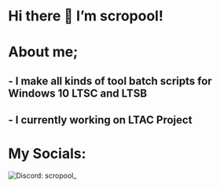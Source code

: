 # Hi there 👋 I’m scropool!

# About me;
## - I make all kinds of tool batch scripts for Windows 10 LTSC and LTSB
## - I currently working on LTAC Project

# My Socials: 
![Discord](https://badgen.net/badge/icon/discord?icon=discord&label=): scropool_
